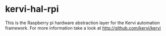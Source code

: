 # kervi-hal-rpi
This is the Raspberry pi hardware abstraction layer for the Kervi automation framework.
For more information take a look at http://github.com/kervi/kervi